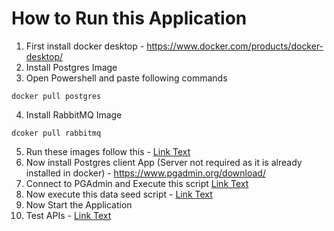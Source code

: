 # How to Run this Application

1. First install docker desktop - https://www.docker.com/products/docker-desktop/
2. Install Postgres Image
3. Open Powershell and paste following commands 
  ```
  docker pull postgres
  ```
4. Install RabbitMQ Image
```
dcoker pull rabbitmq
```
5. Run these images follow this - [Link Text](./Docs/docker-basics-command.md)
6. Now install Postgres client App (Server not required as it is already installed in docker) - https://www.pgadmin.org/download/
7. Connect to PGAdmin and Execute this script [Link Text](./AS.FOS.Order.Persistence/order.sql)
8. Now execute this data seed script - [Link Text](./Docs/initial-script.sql)
9. Now Start the Application
10. Test APIs - [Link Text](./Docs/order-apis.http)












